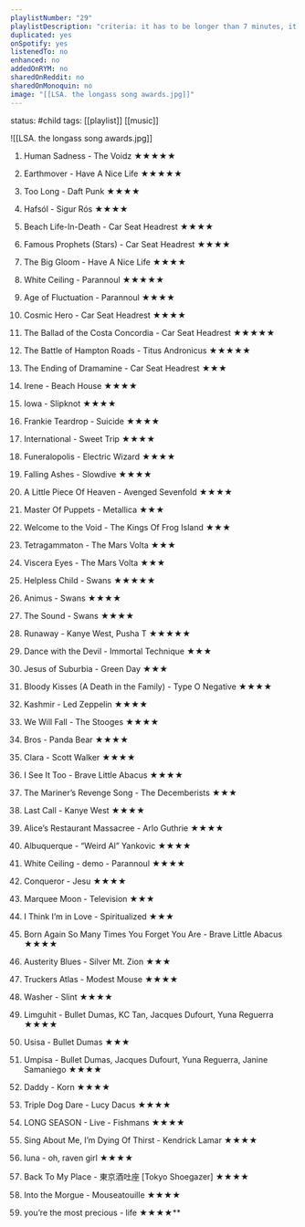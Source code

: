 ```yaml
---
playlistNumber: "29"
playlistDescription: "criteria: it has to be longer than 7 minutes, it has to be a song (not just instrumentals), and it has to be good"
duplicated: yes
onSpotify: yes
listenedTo: no
enhanced: no
addedOnRYM: no
sharedOnReddit: no
sharedOnMonoquin: no
image: "[[LSA. the longass song awards.jpg]]"
---
```

status: #child 
tags: [[playlist]] [[music]] 

![[LSA. the longass song awards.jpg]]

1. Human Sadness - The Voidz ★★★★★
    
2. Earthmover - Have A Nice Life ★★★★★
    
3. Too Long - Daft Punk ★★★★
    
4. Hafsól - Sigur Rós ★★★★
    
5. Beach Life-In-Death - Car Seat Headrest ★★★★
    
6. Famous Prophets (Stars) - Car Seat Headrest ★★★★
    
7. The Big Gloom - Have A Nice Life ★★★★
    
8. White Ceiling - Parannoul ★★★★★
    
9. Age of Fluctuation - Parannoul ★★★★
    
10. Cosmic Hero - Car Seat Headrest ★★★★
    
11. The Ballad of the Costa Concordia - Car Seat Headrest ★★★★★
    
12. The Battle of Hampton Roads - Titus Andronicus ★★★★★
    
13. The Ending of Dramamine - Car Seat Headrest ★★★
    
14. Irene - Beach House ★★★★
    
15. Iowa - Slipknot ★★★★
    
16. Frankie Teardrop - Suicide ★★★★
    
17. International - Sweet Trip ★★★★
    
18. Funeralopolis - Electric Wizard ★★★★
    
19. Falling Ashes - Slowdive ★★★★
    
20. A Little Piece Of Heaven - Avenged Sevenfold ★★★★
    
21. Master Of Puppets - Metallica ★★★
    
22. Welcome to the Void - The Kings Of Frog Island ★★★
    
23. Tetragammaton - The Mars Volta ★★★
    
24. Viscera Eyes - The Mars Volta ★★★
    
25. Helpless Child - Swans ★★★★★
    
26. Animus - Swans ★★★★
    
27. The Sound - Swans ★★★★
    
28. Runaway - Kanye West, Pusha T ★★★★★
    
29. Dance with the Devil - Immortal Technique ★★★
    
30. Jesus of Suburbia - Green Day ★★★
    
31. Bloody Kisses (A Death in the Family) - Type O Negative ★★★★
    
32. Kashmir - Led Zeppelin ★★★★
    
33. We Will Fall - The Stooges ★★★★
    
34. Bros - Panda Bear ★★★★
    
35. Clara - Scott Walker ★★★★
    
36. I See It Too - Brave Little Abacus ★★★★
    
37. The Mariner’s Revenge Song - The Decemberists ★★★
    
38. Last Call - Kanye West ★★★★
    
39. Alice’s Restaurant Massacree - Arlo Guthrie ★★★★
    
40. Albuquerque - “Weird Al” Yankovic ★★★★
    
41. White Ceiling - demo - Parannoul ★★★★
    
42. Conqueror - Jesu ★★★★
    
43. Marquee Moon - Television ★★★
    
44. I Think I’m in Love - Spiritualized ★★★
    
45. Born Again So Many Times You Forget You Are - Brave Little Abacus ★★★★
    
46. Austerity Blues - Silver Mt. Zion ★★★
    
47. Truckers Atlas - Modest Mouse ★★★★
    
48. Washer - Slint ★★★★
    
49. Limguhit - Bullet Dumas, KC Tan, Jacques Dufourt, Yuna Reguerra ★★★★
    
50. Usisa - Bullet Dumas ★★★
    
51. Umpisa - Bullet Dumas, Jacques Dufourt, Yuna Reguerra, Janine Samaniego ★★★★
    
52. Daddy - Korn ★★★★
    
53. Triple Dog Dare - Lucy Dacus ★★★★
    
54. LONG SEASON - Live - Fishmans ★★★★
    
55. Sing About Me, I’m Dying Of Thirst - Kendrick Lamar ★★★★
    
56. luna - oh, raven girl ★★★★
    
57. Back To My Place - 東京酒吐座 [Tokyo Shoegazer] ★★★★
    
58. Into the Morgue - Mouseatouille ★★★★
    
59. you’re the most precious - life ★★★★**